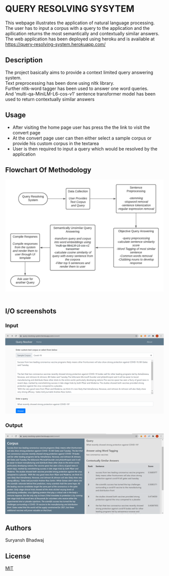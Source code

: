 # QUERY RESOLVING SYSYTEM
This webpage illustrates the application of natural language processing.
The user has to input a corpus with a query to the application and the apllication returns the most semantically and contextually similar answers.<br>
The web application has been deployed using heroku and is available at <br>
https://query-resolving-system.herokuapp.com/ 
## Description
The project basically aims to provide a context limited query answering system.<br>
Text preprocessing has been done using nltk library.<br>
Further nltk-word tagger has been used to answer one word queries.<br>
And 'multi-qa-MiniLM-L6-cos-v1' sentence transformer model has been used to return contextually similar answers<br>
## Usage
<ul>
<li>After visiting the home page user has press the the link to visit the convert page</li>
<li>At the convert page user can then either select a sample corpus or provide his custom corpus in the textarea</li>
<li>User is then required to input a query which would be resolved by the application</li>
</ul>

## Flowchart Of Methodology
![](screenshots/Query.jpeg)
<br>
<br>
## I/O screenshots
### Input
![](screenshots/input.PNG)
<br>

### Output
![](screenshots/output.PNG)


## Authors
Suryansh Bhadwaj

## License
[MIT](https://choosealicense.com/licenses/mit/)


